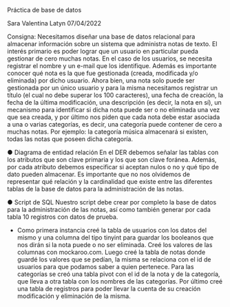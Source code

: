 Práctica de base de datos

Sara Valentina Latyn
07/04/2022

Consigna:
Necesitamos diseñar una base de datos relacional para almacenar información sobre un
sistema que administra notas de texto. El interés primario es poder lograr que un usuario
en particular pueda gestionar de cero muchas notas.
En el caso de los usuarios, se necesita registrar el nombre y un e-mail que los identifique.
Además es importante conocer qué nota es la que fue gestionada (creada, modificada y/o
eliminada) por dicho usuario. Ahora bien, una nota solo puede ser gestionada por un
único usuario y para la misma necesitamos registrar un título (el cual no debe superar los
100 caracteres), una fecha de creación, la fecha de la última modificación, una
descripción (es decir, la nota en sí), un mecanismo para identificar si dicha nota puede
ser o no eliminada una vez que sea creada, y por último nos piden que cada nota debe
estar asociada a una o varias categorías, es decir, una categoría puede contener de cero a
muchas notas. Por ejemplo: la categoría música almacenará si existen, todas las notas
que poseen dicha categoría.

● Diagrama de entidad relación
En el DER debemos señalar las tablas con los atributos que son clave primaria y los que son
clave foránea. Además, por cada atributo debemos especificar si aceptan nulos o no y qué
tipo de dato pueden almacenar. Es importante que no nos olvidemos de representar qué
relación y la cardinalidad que existe entre las diferentes tablas de la base de datos para la
administración de las notas.

● Script de SQL
Nuestro script debe crear por completo la base de datos para la administración de las notas,
así como también generar por cada tabla 10 registros con datos de prueba.

- Como primera instancia creé la tabla de usuarios con los datos del mismo y una columna del 
tipo tinyint para guardar los booleanos que nos dirán si la nota puede o no ser eliminada. Creé
los valores de las columnas con mockaroo.com. Luego creé la tabla de notas donde guardé 
los valores que se pedían, la misma se relaciona con el id de usuarios para que podamos saber a 
quien pertenece. Para las categorías se creó una tabla pivot con el id de la nota y de la categoría,
que lleva a otra tabla con los nombres de las categorías. Por último creé una tabla de registros
para poder llevar la cuenta de su creación modificación y eliminación de la misma.
